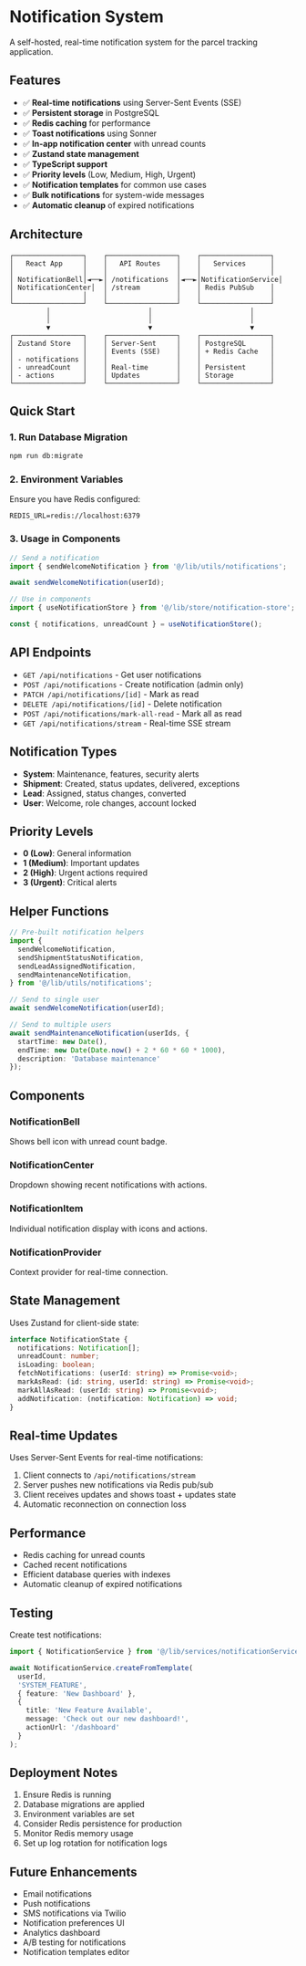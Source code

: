 # Notification System

A self-hosted, real-time notification system for the parcel tracking application.

## Features

- ✅ **Real-time notifications** using Server-Sent Events (SSE)
- ✅ **Persistent storage** in PostgreSQL
- ✅ **Redis caching** for performance
- ✅ **Toast notifications** using Sonner
- ✅ **In-app notification center** with unread counts
- ✅ **Zustand state management**
- ✅ **TypeScript support**
- ✅ **Priority levels** (Low, Medium, High, Urgent)
- ✅ **Notification templates** for common use cases
- ✅ **Bulk notifications** for system-wide messages
- ✅ **Automatic cleanup** of expired notifications

## Architecture

```
┌─────────────────┐    ┌─────────────────┐    ┌─────────────────┐
│   React App     │    │   API Routes    │    │   Services      │
│                 │    │                 │    │                 │
│ NotificationBell│◄──►│ /notifications  │◄──►│NotificationService│
│ NotificationCenter│  │ /stream         │    │ Redis PubSub    │
│                 │    │                 │    │                 │
└─────────────────┘    └─────────────────┘    └─────────────────┘
         │                        │                        │
         │                        │                        │
         ▼                        ▼                        ▼
┌─────────────────┐    ┌─────────────────┐    ┌─────────────────┐
│ Zustand Store   │    │ Server-Sent     │    │ PostgreSQL      │
│                 │    │ Events (SSE)    │    │ + Redis Cache   │
│ - notifications │    │                 │    │                 │
│ - unreadCount   │    │ Real-time       │    │ Persistent      │
│ - actions       │    │ Updates         │    │ Storage         │
└─────────────────┘    └─────────────────┘    └─────────────────┘
```

## Quick Start

### 1. Run Database Migration

```bash
npm run db:migrate
```

### 2. Environment Variables

Ensure you have Redis configured:

```env
REDIS_URL=redis://localhost:6379
```

### 3. Usage in Components

```typescript
// Send a notification
import { sendWelcomeNotification } from '@/lib/utils/notifications';

await sendWelcomeNotification(userId);

// Use in components
import { useNotificationStore } from '@/lib/store/notification-store';

const { notifications, unreadCount } = useNotificationStore();
```

## API Endpoints

- `GET /api/notifications` - Get user notifications
- `POST /api/notifications` - Create notification (admin only)
- `PATCH /api/notifications/[id]` - Mark as read
- `DELETE /api/notifications/[id]` - Delete notification
- `POST /api/notifications/mark-all-read` - Mark all as read
- `GET /api/notifications/stream` - Real-time SSE stream

## Notification Types

- **System**: Maintenance, features, security alerts
- **Shipment**: Created, status updates, delivered, exceptions
- **Lead**: Assigned, status changes, converted
- **User**: Welcome, role changes, account locked

## Priority Levels

- **0 (Low)**: General information
- **1 (Medium)**: Important updates
- **2 (High)**: Urgent actions required
- **3 (Urgent)**: Critical alerts

## Helper Functions

```typescript
// Pre-built notification helpers
import {
  sendWelcomeNotification,
  sendShipmentStatusNotification,
  sendLeadAssignedNotification,
  sendMaintenanceNotification,
} from '@/lib/utils/notifications';

// Send to single user
await sendWelcomeNotification(userId);

// Send to multiple users
await sendMaintenanceNotification(userIds, {
  startTime: new Date(),
  endTime: new Date(Date.now() + 2 * 60 * 60 * 1000),
  description: 'Database maintenance'
});
```

## Components

### NotificationBell
Shows bell icon with unread count badge.

### NotificationCenter
Dropdown showing recent notifications with actions.

### NotificationItem
Individual notification display with icons and actions.

### NotificationProvider
Context provider for real-time connection.

## State Management

Uses Zustand for client-side state:

```typescript
interface NotificationState {
  notifications: Notification[];
  unreadCount: number;
  isLoading: boolean;
  fetchNotifications: (userId: string) => Promise<void>;
  markAsRead: (id: string, userId: string) => Promise<void>;
  markAllAsRead: (userId: string) => Promise<void>;
  addNotification: (notification: Notification) => void;
}
```

## Real-time Updates

Uses Server-Sent Events for real-time notifications:

1. Client connects to `/api/notifications/stream`
2. Server pushes new notifications via Redis pub/sub
3. Client receives updates and shows toast + updates state
4. Automatic reconnection on connection loss

## Performance

- Redis caching for unread counts
- Cached recent notifications
- Efficient database queries with indexes
- Automatic cleanup of expired notifications

## Testing

Create test notifications:

```typescript
import { NotificationService } from '@/lib/services/notificationService';

await NotificationService.createFromTemplate(
  userId,
  'SYSTEM_FEATURE',
  { feature: 'New Dashboard' },
  {
    title: 'New Feature Available',
    message: 'Check out our new dashboard!',
    actionUrl: '/dashboard'
  }
);
```

## Deployment Notes

1. Ensure Redis is running
2. Database migrations are applied
3. Environment variables are set
4. Consider Redis persistence for production
5. Monitor Redis memory usage
6. Set up log rotation for notification logs

## Future Enhancements

- Email notifications
- Push notifications
- SMS notifications via Twilio
- Notification preferences UI
- Analytics dashboard
- A/B testing for notifications
- Notification templates editor
